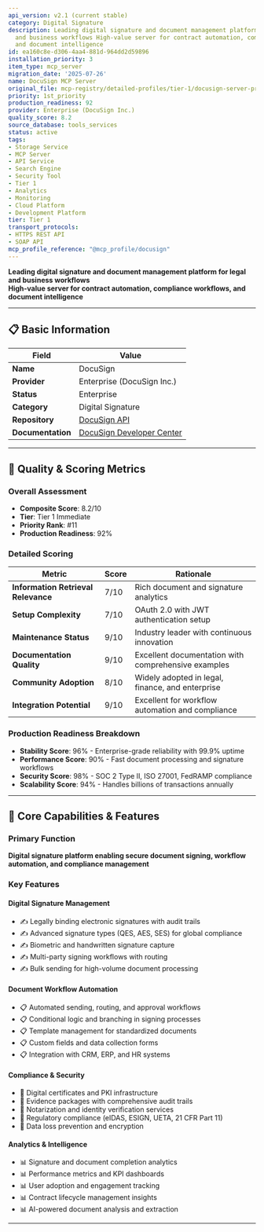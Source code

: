 ```yaml
---
api_version: v2.1 (current stable)
category: Digital Signature
description: Leading digital signature and document management platform for legal
  and business workflows High-value server for contract automation, compliance workflows,
  and document intelligence
id: ea160c8e-d306-4aa4-881d-964dd2d59896
installation_priority: 3
item_type: mcp_server
migration_date: '2025-07-26'
name: DocuSign MCP Server
original_file: mcp-registry/detailed-profiles/tier-1/docusign-server-profile.md
priority: 1st_priority
production_readiness: 92
provider: Enterprise (DocuSign Inc.)
quality_score: 8.2
source_database: tools_services
status: active
tags:
- Storage Service
- MCP Server
- API Service
- Search Engine
- Security Tool
- Tier 1
- Analytics
- Monitoring
- Cloud Platform
- Development Platform
tier: Tier 1
transport_protocols:
- HTTPS REST API
- SOAP API
mcp_profile_reference: "@mcp_profile/docusign"
---
```


**Leading digital signature and document management platform for legal and business workflows**  
**High-value server for contract automation, compliance workflows, and document intelligence**

---

## 📋 Basic Information

| Field | Value |
|-------|-------|
| **Name** | DocuSign |
| **Provider** | Enterprise (DocuSign Inc.) |
| **Status** | Enterprise |
| **Category** | Digital Signature |
| **Repository** | [DocuSign API](https://developers.docusign.com/) |
| **Documentation** | [DocuSign Developer Center](https://developers.docusign.com/docs/) |

---

## 🎯 Quality & Scoring Metrics

### Overall Assessment
- **Composite Score**: 8.2/10
- **Tier**: Tier 1 Immediate
- **Priority Rank**: #11
- **Production Readiness**: 92%

### Detailed Scoring
| Metric | Score | Rationale |
|--------|-------|-----------|
| **Information Retrieval Relevance** | 7/10 | Rich document and signature analytics |
| **Setup Complexity** | 7/10 | OAuth 2.0 with JWT authentication setup |
| **Maintenance Status** | 9/10 | Industry leader with continuous innovation |
| **Documentation Quality** | 9/10 | Excellent documentation with comprehensive examples |
| **Community Adoption** | 8/10 | Widely adopted in legal, finance, and enterprise |
| **Integration Potential** | 9/10 | Excellent for workflow automation and compliance |

### Production Readiness Breakdown
- **Stability Score**: 96% - Enterprise-grade reliability with 99.9% uptime
- **Performance Score**: 90% - Fast document processing and signature workflows
- **Security Score**: 98% - SOC 2 Type II, ISO 27001, FedRAMP compliance
- **Scalability Score**: 94% - Handles billions of transactions annually

---

## 🚀 Core Capabilities & Features

### Primary Function
**Digital signature platform enabling secure document signing, workflow automation, and compliance management**

### Key Features

#### Digital Signature Management
- ✍️ Legally binding electronic signatures with audit trails
- ✍️ Advanced signature types (QES, AES, SES) for global compliance
- ✍️ Biometric and handwritten signature capture
- ✍️ Multi-party signing workflows with routing
- ✍️ Bulk sending for high-volume document processing

#### Document Workflow Automation
- 📋 Automated sending, routing, and approval workflows
- 📋 Conditional logic and branching in signing processes
- 📋 Template management for standardized documents
- 📋 Custom fields and data collection forms
- 📋 Integration with CRM, ERP, and HR systems

#### Compliance & Security
- 🔐 Digital certificates and PKI infrastructure
- 🔐 Evidence packages with comprehensive audit trails
- 🔐 Notarization and identity verification services
- 🔐 Regulatory compliance (eIDAS, ESIGN, UETA, 21 CFR Part 11)
- 🔐 Data loss prevention and encryption

#### Analytics & Intelligence
- 📊 Signature and document completion analytics
- 📊 Performance metrics and KPI dashboards
- 📊 User adoption and engagement tracking
- 📊 Contract lifecycle management insights
- 📊 AI-powered document analysis and extraction

---